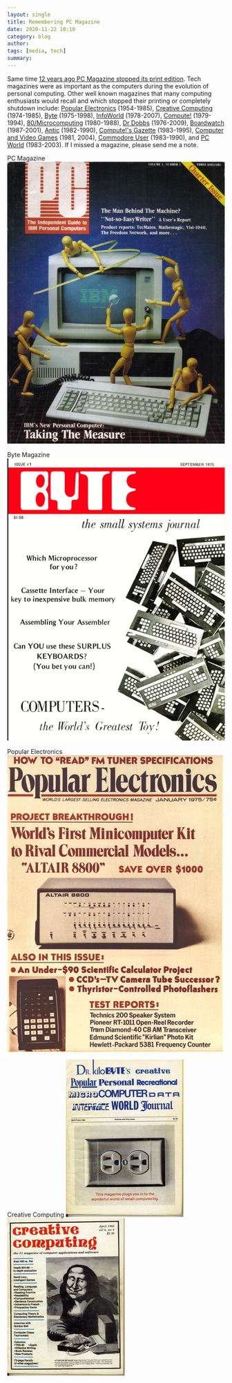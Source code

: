 ```yaml
---
layout: single
title: Remembering PC Magazine  
date: 2020-11-22 10:10
category: blog
author: 
tags: [media, tech]
summary: 
---
```

Same time [12 years ago PC Magazine stopped its print edition](https://www.technologizer.com/2008/11/19/pc-magazine-a-magazine-no-more/). Tech magazines were as important as the computers during the evolution of personal computing. Other well known magazines that many computing enthusiasts would recall and which stopped their printing or completely shutdown include: [Popular Electronics](https://en.wikipedia.org/wiki/Popular_Electronics) (1954-1985), [Creative Computing](https://en.wikipedia.org/wiki/Creative_Computing_(magazine)) (1974-1985), [Byte](https://en.wikipedia.org/wiki/Byte_(magazine)) (1975-1998), [InfoWorld](https://en.wikipedia.org/wiki/InfoWorld) (1978-2007), [Compute!](https://en.wikipedia.org/wiki/Compute!) (1979-1994), [80/Microcomputing](https://en.wikipedia.org/wiki/80_Micro) (1980-1988), [Dr Dobbs](https://en.wikipedia.org/wiki/Dr._Dobb%27s_Journal) (1976-2009), [Boardwatch](https://en.wikipedia.org/wiki/Boardwatch) (1987-2001), [Antic](https://en.wikipedia.org/wiki/Antic_(magazine)) (1982-1990), [Compute!'s Gazette](https://en.wikipedia.org/wiki/Compute!%27s_Gazette) (1983-1995), [Computer and Video Games](https://en.wikipedia.org/wiki/Computer_and_Video_Games) (1981, 2004), [Commodore User](https://en.wikipedia.org/wiki/Commodore_User) (1983-1990), and [PC World](https://en.wikipedia.org/wiki/PC_World) (1983-2003). If I missed a magazine, please send me a note.

PC Magazine
![PC Magazine](/assets/images/retro_computing/pcv1n1.jpg)

Byte Magazine
![Byte Magazine](/assets/images/retro_computing/byteissue1volume1.png)

Popular Electronics
![Popular Electronics](/assets/images/retro_computing/pe-1975-01-altair-cover.jpg)

Creative Computing
![Creative Computing](/assets/images/retro_computing/zCreative_computing_1980-04_flipside.jpg)
![Creative Computing](/assets/images/retro_computing/zCreative_computing_1980-04_front.jpg)